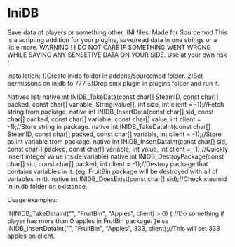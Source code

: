 # IniDB
Save data of players or something other .INI files. Made for Sourcemod
This is a scripting addition for your plugins, save/read data in one strings or a little more.
WARNING ! I DO NOT CARE IF SOMETHING WENT WRONG WHILE SAVING ANY SENSETIVE DATA ON YOUR SIDE. Use at your own risk !


Installation:
1)Create inidb folder in addons/sourcemod folder.
2)Set permissons on inidb to 777
3)Drop smx plugin in plugins folder and run it.

Natives list:
native int INIDB_TakeData(const char[] SteamID, const char[] packed, const char[] variable, String:value[], int size, int client = -1);//Fetch string from package.
native int INIDB_InsertData(const char[] sid, const char[] packed, const char[] variable, const char[] value, int client = -1);//Store string in package.
native int INIDB_TakeDataInt(const char[] SteamID, const char[] packed, const char[] variable, int client = -1);//Store as int variable from package.
native int INIDB_InsertDataInt(const char[] sid, const char[] packed, const char[] variable, int value, int client = -1);//Quickly insert 
integer value inside variable)
native int INIDB_DestroyPackage(const char[] sid, const char[] packed, int client = -1);//Destroy package that contains variables in it.
(eg. FruitBin package will be destroyed with all of variables in it).
native int INIDB_DoesExist(const char[] sid);//Check steamid in inidb folder on existance.


Usage examples:

if(INIDB_TakeDataInt("", "FruitBin", "Apples", client) > 0)
{
//Do something if player has more than 0 apples in FrutBin package.
}else INIDB_InsertDataInt("", "FruitBin", "Apples", 333, client);//This will set 333 apples on client.

